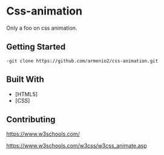 # Css-animation
 Only a foo on css animation.

 ## Getting Started

```
-git clone https://github.com/armenio2/css-animation.git
```

## Built With

* [HTML5]
* [CSS]

## Contributing

https://www.w3schools.com/

https://www.w3schools.com/w3css/w3css_animate.asp